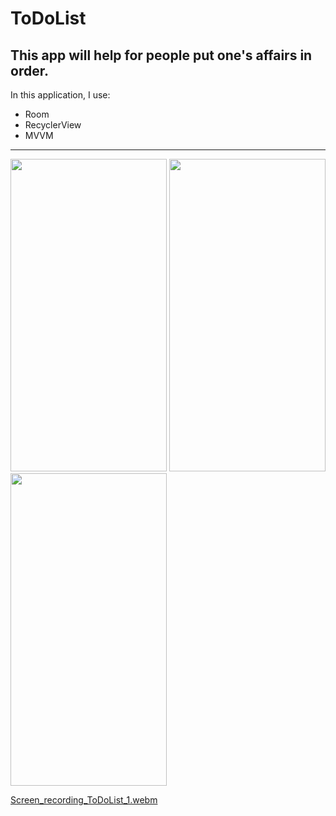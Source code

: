# ToDoList

## This app will help for people put one's affairs in order.

In this application, I use:
* Room
* RecyclerView
* MVVM
---
<img src="https://github.com/user-attachments/assets/71399144-78cf-49f0-90db-dddc58c0adcd" height="500" width="250">

<img src="https://github.com/user-attachments/assets/85fd82ff-3cad-4a9d-876d-96504818ebee" height="500" width="250">

<img src="https://github.com/user-attachments/assets/c3a711e1-95e8-4cf2-bbb5-ab4a619fe5e7" height="500" width="250">

[Screen_recording_ToDoList_1.webm](https://github.com/user-attachments/assets/6bfb5abe-3cb8-4e95-9cf4-d0e1a53b1dd4)
